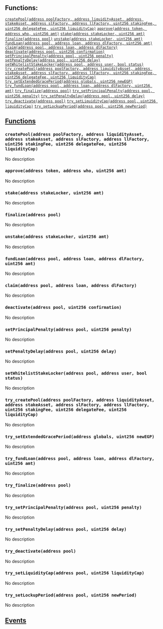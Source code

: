 

## Functions:
[`createPool(address poolFactory, address liquidityAsset, address stakeAsset, address slFactory, address llFactory, uint256 stakingFee, uint256 delegateFee, uint256 liquidityCap)`](#PoolDelegate-createPool-address-address-address-address-address-uint256-uint256-uint256-)
[`approve(address token, address who, uint256 amt)`](#PoolDelegate-approve-address-address-uint256-)
[`stake(address stakeLocker, uint256 amt)`](#PoolDelegate-stake-address-uint256-)
[`finalize(address pool)`](#PoolDelegate-finalize-address-)
[`unstake(address stakeLocker, uint256 amt)`](#PoolDelegate-unstake-address-uint256-)
[`fundLoan(address pool, address loan, address dlFactory, uint256 amt)`](#PoolDelegate-fundLoan-address-address-address-uint256-)
[`claim(address pool, address loan, address dlFactory)`](#PoolDelegate-claim-address-address-address-)
[`deactivate(address pool, uint256 confirmation)`](#PoolDelegate-deactivate-address-uint256-)
[`setPrincipalPenalty(address pool, uint256 penalty)`](#PoolDelegate-setPrincipalPenalty-address-uint256-)
[`setPenaltyDelay(address pool, uint256 delay)`](#PoolDelegate-setPenaltyDelay-address-uint256-)
[`setWhitelistStakeLocker(address pool, address user, bool status)`](#PoolDelegate-setWhitelistStakeLocker-address-address-bool-)
[`try_createPool(address poolFactory, address liquidityAsset, address stakeAsset, address slFactory, address llFactory, uint256 stakingFee, uint256 delegateFee, uint256 liquidityCap)`](#PoolDelegate-try_createPool-address-address-address-address-address-uint256-uint256-uint256-)
[`try_setExtendedGracePeriod(address globals, uint256 newEGP)`](#PoolDelegate-try_setExtendedGracePeriod-address-uint256-)
[`try_fundLoan(address pool, address loan, address dlFactory, uint256 amt)`](#PoolDelegate-try_fundLoan-address-address-address-uint256-)
[`try_finalize(address pool)`](#PoolDelegate-try_finalize-address-)
[`try_setPrincipalPenalty(address pool, uint256 penalty)`](#PoolDelegate-try_setPrincipalPenalty-address-uint256-)
[`try_setPenaltyDelay(address pool, uint256 delay)`](#PoolDelegate-try_setPenaltyDelay-address-uint256-)
[`try_deactivate(address pool)`](#PoolDelegate-try_deactivate-address-)
[`try_setLiquidityCap(address pool, uint256 liquidityCap)`](#PoolDelegate-try_setLiquidityCap-address-uint256-)
[`try_setLockupPeriod(address pool, uint256 newPeriod)`](#PoolDelegate-try_setLockupPeriod-address-uint256-)


## <u>Functions</u>

### `createPool(address poolFactory, address liquidityAsset, address stakeAsset, address slFactory, address llFactory, uint256 stakingFee, uint256 delegateFee, uint256 liquidityCap)`
No description

### `approve(address token, address who, uint256 amt)`
No description

### `stake(address stakeLocker, uint256 amt)`
No description

### `finalize(address pool)`
No description

### `unstake(address stakeLocker, uint256 amt)`
No description

### `fundLoan(address pool, address loan, address dlFactory, uint256 amt)`
No description

### `claim(address pool, address loan, address dlFactory)`
No description

### `deactivate(address pool, uint256 confirmation)`
No description

### `setPrincipalPenalty(address pool, uint256 penalty)`
No description

### `setPenaltyDelay(address pool, uint256 delay)`
No description

### `setWhitelistStakeLocker(address pool, address user, bool status)`
No description

### `try_createPool(address poolFactory, address liquidityAsset, address stakeAsset, address slFactory, address llFactory, uint256 stakingFee, uint256 delegateFee, uint256 liquidityCap)`
No description

### `try_setExtendedGracePeriod(address globals, uint256 newEGP)`
No description

### `try_fundLoan(address pool, address loan, address dlFactory, uint256 amt)`
No description

### `try_finalize(address pool)`
No description

### `try_setPrincipalPenalty(address pool, uint256 penalty)`
No description

### `try_setPenaltyDelay(address pool, uint256 delay)`
No description

### `try_deactivate(address pool)`
No description

### `try_setLiquidityCap(address pool, uint256 liquidityCap)`
No description

### `try_setLockupPeriod(address pool, uint256 newPeriod)`
No description

## <u>Events</u>
